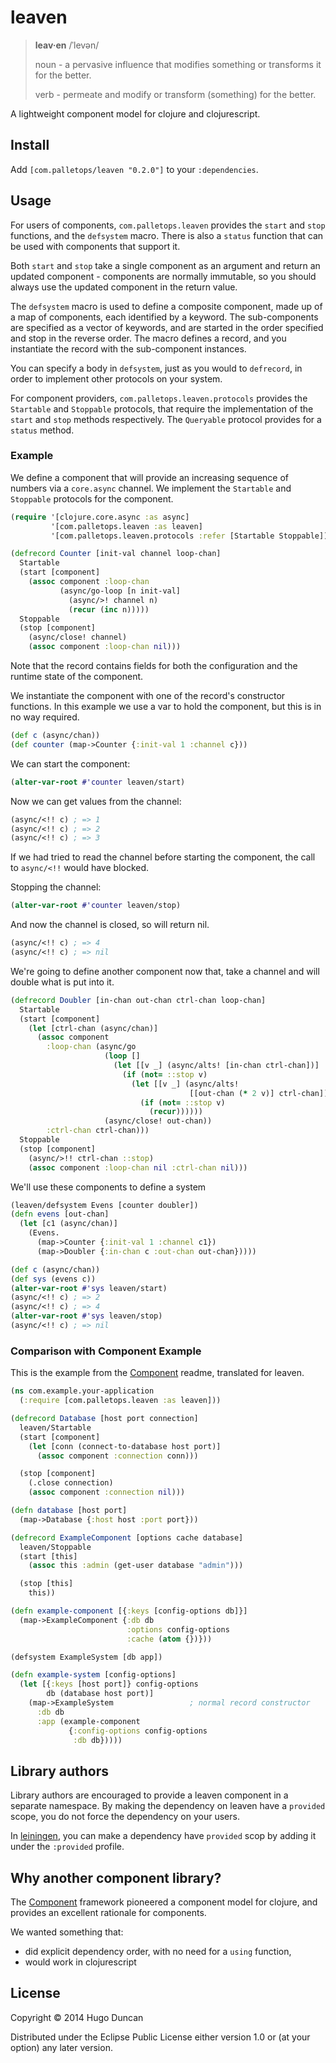 # leaven

> __leav·en__  /ˈlevən/
>
> noun  - a pervasive influence that modifies something or transforms it for the better.
>
> verb  - permeate and modify or transform (something) for the better.

A lightweight component model for clojure and clojurescript.

## Install

Add `[com.palletops/leaven "0.2.0"]` to your `:dependencies`.

## Usage

For users of components, `com.palletops.leaven` provides the `start`
and `stop` functions, and the `defsystem` macro.  There is also a
`status` function that can be used with components that support it.

Both `start` and `stop` take a single component as an argument and
return an updated component - components are normally immutable, so
you should always use the updated component in the return value.

The `defsystem` macro is used to define a composite component, made up
of a map of components, each identified by a keyword.  The
sub-components are specified as a vector of keywords, and are started
in the order specified and stop in the reverse order.  The macro
defines a record, and you instantiate the record with the
sub-component instances.

You can specify a body in `defsystem`, just as you would to
`defrecord`, in order to implement other protocols on your system.

For component providers, `com.palletops.leaven.protocols` provides the
`Startable` and `Stoppable` protocols, that require the implementation
of the `start` and `stop` methods respectively.  The `Queryable`
protocol provides for a `status` method.

### Example

We define a component that will provide an increasing sequence of
numbers via a `core.async` channel.  We implement the `Startable` and
`Stoppable` protocols for the component.

```clj
(require '[clojure.core.async :as async]
         '[com.palletops.leaven :as leaven]
         '[com.palletops.leaven.protocols :refer [Startable Stoppable])

(defrecord Counter [init-val channel loop-chan]
  Startable
  (start [component]
    (assoc component :loop-chan
           (async/go-loop [n init-val]
             (async/>! channel n)
             (recur (inc n)))))
  Stoppable
  (stop [component]
    (async/close! channel)
    (assoc component :loop-chan nil)))
```

Note that the record contains fields for both the configuration and
the runtime state of the component.

We instantiate the component with one of the record's constructor
functions.  In this example we use a var to hold the component, but
this is in no way required.

```clj
(def c (async/chan))
(def counter (map->Counter {:init-val 1 :channel c}))
```

We can start the component:

```clj
(alter-var-root #'counter leaven/start)
```

Now we can get values from the channel:

```clj
(async/<!! c) ; => 1
(async/<!! c) ; => 2
(async/<!! c) ; => 3
```

If we had tried to read the channel before starting the component, the
call to `async/<!!` would have blocked.

Stopping the channel:

```clj
(alter-var-root #'counter leaven/stop)
```

And now the channel is closed, so will return nil.

```clj
(async/<!! c) ; => 4
(async/<!! c) ; => nil
```

We're going to define another component now that, take a channel and
will double what is put into it.


```clj
(defrecord Doubler [in-chan out-chan ctrl-chan loop-chan]
  Startable
  (start [component]
    (let [ctrl-chan (async/chan)]
      (assoc component
        :loop-chan (async/go
                     (loop []
                       (let [[v _] (async/alts! [in-chan ctrl-chan])]
                         (if (not= ::stop v)
                           (let [[v _] (async/alts!
                                        [[out-chan (* 2 v)] ctrl-chan])]
                             (if (not= ::stop v)
                               (recur))))))
                     (async/close! out-chan))
        :ctrl-chan ctrl-chan)))
  Stoppable
  (stop [component]
    (async/>!! ctrl-chan ::stop)
    (assoc component :loop-chan nil :ctrl-chan nil)))
```

We'll use these components to define a system

```clj
(leaven/defsystem Evens [counter doubler])
(defn evens [out-chan]
  (let [c1 (async/chan)]
    (Evens.
      (map->Counter {:init-val 1 :channel c1})
      (map->Doubler {:in-chan c :out-chan out-chan}))))

(def c (async/chan))
(def sys (evens c))
(alter-var-root #'sys leaven/start)
(async/<!! c) ; => 2
(async/<!! c) ; => 4
(alter-var-root #'sys leaven/stop)
(async/<!! c) ; => nil
```

### Comparison with Component Example

This is the example from the [Component][Component] readme, translated
for leaven.

```clj
(ns com.example.your-application
  (:require [com.palletops.leaven :as leaven]))

(defrecord Database [host port connection]
  leaven/Startable
  (start [component]
    (let [conn (connect-to-database host port)]
      (assoc component :connection conn)))

  (stop [component]
    (.close connection)
    (assoc component :connection nil)))

(defn database [host port]
  (map->Database {:host host :port port}))

(defrecord ExampleComponent [options cache database]
  leaven/Stoppable
  (start [this]
    (assoc this :admin (get-user database "admin")))

  (stop [this]
    this))

(defn example-component [{:keys [config-options db]}]
  (map->ExampleComponent {:db db
                          :options config-options
                          :cache (atom {})}))

(defsystem ExampleSystem [db app])

(defn example-system [config-options]
  (let [{:keys [host port]} config-options
        db (database host port)]
    (map->ExampleSystem                 ; normal record constructor
      :db db
      :app (example-component
             {:config-options config-options
              :db db}))))
```

## Library authors

Library authors are encouraged to provide a leaven component in a
separate namespace.  By making the dependency on leaven have a
`provided` scope, you do not force the dependency on your users.

In [leiningen][leiningen], you can make a dependency have `provided`
scop by adding it under the `:provided` profile.

## Why another component library?

The [Component][Component] framework pioneered a component model for
clojure, and provides an excellent rationale for components.

We wanted something that:
- did explicit dependency order, with no need for a `using` function,
- would work in clojurescript

## License

Copyright © 2014 Hugo Duncan

Distributed under the Eclipse Public License either version 1.0 or (at
your option) any later version.

[Component]:https://github.com/stuartsierra/component "Stuart Sierra's Component"
[leiningen]:https://github.com/technomancy/leiningen "Leiningen"

